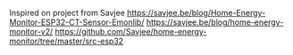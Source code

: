 Inspired on project from Savjee
https://savjee.be/blog/Home-Energy-Monitor-ESP32-CT-Sensor-Emonlib/
https://savjee.be/blog/home-energy-monitor-v2/
https://github.com/Savjee/home-energy-monitor/tree/master/src-esp32
